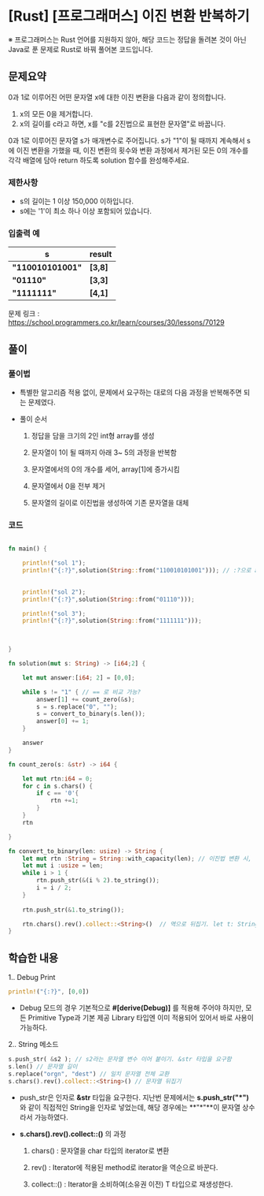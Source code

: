 # [Rust] [프로그래머스] 이진 변환 반복하기



※ 프로그래머스는 Rust 언어를 지원하지 않아, 해당 코드는 정답을 돌려본 것이 아닌 Java로 푼 문제로 Rust로 바꿔 풀어본 코드입니다.



## 문제요약

0과 1로 이루어진 어떤 문자열 x에 대한 이진 변환을 다음과 같이 정의합니다.

1. x의 모든 0을 제거합니다.
2. x의 길이를 c라고 하면, x를 "c를 2진법으로 표현한 문자열"로 바꿉니다.



0과 1로 이루어진 문자열 s가 매개변수로 주어집니다. s가 "1"이 될 때까지 계속해서 s에 이진 변환을 가했을 때, 이진 변환의 횟수와 변환 과정에서 제거된 모든 0의 개수를 각각 배열에 담아 return 하도록 solution 함수를 완성해주세요.



### 제한사항

- s의 길이는 1 이상 150,000 이하입니다.
- s에는 '1'이 최소 하나 이상 포함되어 있습니다.



### 입출력 예

| s                  | result    |
| ------------------ | --------- |
| **"110010101001"** | **[3,8]** |
| **"01110"**        | **[3,3]** |
| **"1111111"**      | **[4,1]** |



문제 링크 : https://school.programmers.co.kr/learn/courses/30/lessons/70129



## 풀이



### 풀이법

- 특별한 알고리즘 적용 없이, 문제에서 요구하는 대로의 다음 과정을 반복해주면 되는 문제였다.

- 풀이 순서

  1. 정답을 담을 크기의 2인 int형 array를 생성

  2. 문자열이 1이 될 때까지 아래 3~ 5의 과정을 반복함

  3. 문자열에서의 0의 개수를 세어, array[1]에 증가시킴
  4. 문자열에서 0을 전부 제거
  5. 문자열의 길이로 이진법을 생성하여 기존 문자열을 대체



### 코드

```rust

fn main() {

    println!("sol 1");
    println!("{:?}",solution(String::from("110010101001"))); // :?으로 array 형태 출력 가능
    

    println!("sol 2");
    println!("{:?}",solution(String::from("01110")));

    println!("sol 3");
    println!("{:?}",solution(String::from("1111111")));

    

}

fn solution(mut s: String) -> [i64;2] {

    let mut answer:[i64; 2] = [0,0];

    while s != "1" { // == 로 비교 가능?
        answer[1] += count_zero(&s);
        s = s.replace("0", "");
        s = convert_to_binary(s.len());
        answer[0] += 1;
    }

    answer
} 

fn count_zero(s: &str) -> i64 {

    let mut rtn:i64 = 0;
    for c in s.chars() {
        if c == '0'{
            rtn +=1;
        }
    }
    rtn

}

fn convert_to_binary(len: usize) -> String {
    let mut rtn :String = String::with_capacity(len); // 이진법 변환 시, len보다 문자열의 크기가 커지진 않음
    let mut i :usize = len;
    while i > 1 {
        rtn.push_str(&(i % 2).to_string());
        i = i / 2;
    }
    
    rtn.push_str(&1.to_string());

    rtn.chars().rev().collect::<String>()  // 역으로 뒤집기. let t: String = s.chars().rev().collect();
}

```



## 학습한 내용



1.. Debug Print

```rust
println!("{:?}", [0,0])
```

- Debug 모드의 경우 기본적으로 **#[derive(Debug)]** 를 적용해 주어야 하지만, 모든 Primitive Type과 기본 제공 Library 타입엔 이미 적용되어 있어서 바로 사용이 가능하다.

2.. String 메소드

```rust
s.push_str( &s2 ); // s2라는 문자열 변수 이어 붙이기. &str 타입을 요구함
s.len() // 문자열 길이
s.replace("orgn", "dest") // 일치 문자열 전체 교환
s.chars().rev().collect::<String>() // 문자열 뒤집기
```

- push_str은 인자로 **&str** 타입을 요구한다. 지난번 문제에서는 **s.push_str("*")** 와 같이 직접적인 String을 인자로 넣었는데, 해당 경우에는 **"*"**이 문자열 상수라서 가능하였다.

- **s.chars().rev().collect::<String>()**  의 과정

  1. chars() : 문자열을 char 타입의 iterator로 변환

  2. rev() : Iterator에 적용된 method로 iterator을 역순으로 바꾼다.

  3. collect::<T>() : Iterator을 소비하여(소유권 이전) T 타입으로 재생성한다.

     





